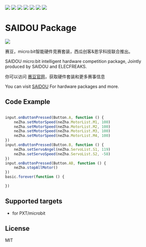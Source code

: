![](https://img.shields.io/badge/Plantfrom-Micro%3Abit-red) ![](https://img.shields.io/travis/com/elecfreaks/pxt-SAIDOU) ![](https://img.shields.io/github/v/release/elecfreaks/pxt-SAIDOU) ![](https://img.shields.io/github/last-commit/elecfreaks/pxt-SAIDOU) ![](https://img.shields.io/github/languages/top/elecfreaks/pxt-SAIDOU) ![](https://img.shields.io/github/issues/elecfreaks/pxt-SAIDOU) ![](https://img.shields.io/github/license/elecfreaks/pxt-SAIDOU) 

# SAIDOU Package

![](/SAIDOU.png/)

赛豆，micro:bit智能硬件竞赛套装，西瓜创客&恩孚科技联合推出。

SAIDOU micro:bit intelligent hardware competition package, Jointly produced by SAIDOU and ELECFREAKS.

你可以访问 [赛豆官网](https://www.saidou42.com)，获取硬件套装和更多赛事信息

You can visit [SAIDOU](https://www.saidou42.com) For hardware packages and more.

## Code Example
```JavaScript

input.onButtonPressed(Button.A, function () {
    neZha.setMotorSpeed(neZha.MotorList.M1, 100)
    neZha.setMotorSpeed(neZha.MotorList.M2, 100)
    neZha.setMotorSpeed(neZha.MotorList.M3, 100)
    neZha.setMotorSpeed(neZha.MotorList.M4, 100)
})
input.onButtonPressed(Button.B, function () {
    neZha.setServoAngel(neZha.ServoList.S1, 119)
    neZha.setServoSpeed(neZha.ServoList.S2, -58)
})
input.onButtonPressed(Button.AB, function () {
    neZha.stopAllMotor()
})
basic.forever(function () {
	
})

```
## Supported targets

* for PXT/microbit

## License
MIT

